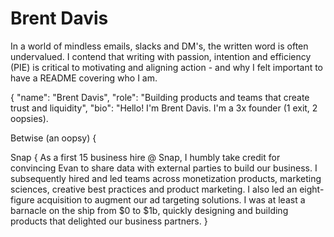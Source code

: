 # Brent Davis
In a world of mindless emails, slacks and DM's, the written word is often undervalued. I contend that writing with passion, intention and efficiency (PIE) is critical to motivating and aligning action - and why I felt important to have a README covering who I am.

{
  "name": "Brent Davis",
  "role": "Building products and teams that create trust and liquidity",
  "bio": "Hello! I'm Brent Davis. I'm a 3x founder (1 exit, 2 oopsies).

Betwise (an oopsy) {
      


Snap {
      As a first 15 business hire @ Snap, I humbly take credit for convincing Evan to share        data with external parties to build our business. I subsequently hired and led teams across monetization products, marketing sciences, creative best practices and product marketing. I also led an eight-figure acquisition to augment our ad targeting solutions. I was at least a barnacle on the ship from $0 to $1b, quickly designing and building products that delighted our business partners.
}
